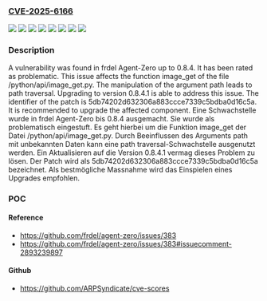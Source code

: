 ### [CVE-2025-6166](https://cve.mitre.org/cgi-bin/cvename.cgi?name=CVE-2025-6166)
![](https://img.shields.io/static/v1?label=Product&message=Agent-Zero&color=blue)
![](https://img.shields.io/static/v1?label=Version&message=&color=brightgreen)
![](https://img.shields.io/static/v1?label=Version&message=0.8.0%20&color=brightgreen)
![](https://img.shields.io/static/v1?label=Version&message=0.8.1%20&color=brightgreen)
![](https://img.shields.io/static/v1?label=Version&message=0.8.2%20&color=brightgreen)
![](https://img.shields.io/static/v1?label=Version&message=0.8.3%20&color=brightgreen)
![](https://img.shields.io/static/v1?label=Version&message=0.8.4%20&color=brightgreen)
![](https://img.shields.io/static/v1?label=Vulnerability&message=Path%20Traversal&color=brightgreen)

### Description

A vulnerability was found in frdel Agent-Zero up to 0.8.4. It has been rated as problematic. This issue affects the function image_get of the file /python/api/image_get.py. The manipulation of the argument path leads to path traversal. Upgrading to version 0.8.4.1 is able to address this issue. The identifier of the patch is 5db74202d632306a883ccce7339c5bdba0d16c5a. It is recommended to upgrade the affected component.
Eine Schwachstelle wurde in frdel Agent-Zero bis 0.8.4 ausgemacht. Sie wurde als problematisch eingestuft. Es geht hierbei um die Funktion image_get der Datei /python/api/image_get.py. Durch Beeinflussen des Arguments path mit unbekannten Daten kann eine path traversal-Schwachstelle ausgenutzt werden. Ein Aktualisieren auf die Version 0.8.4.1 vermag dieses Problem zu lösen. Der Patch wird als 5db74202d632306a883ccce7339c5bdba0d16c5a bezeichnet. Als bestmögliche Massnahme wird das Einspielen eines Upgrades empfohlen.

### POC

#### Reference
- https://github.com/frdel/agent-zero/issues/383
- https://github.com/frdel/agent-zero/issues/383#issuecomment-2893239897

#### Github
- https://github.com/ARPSyndicate/cve-scores

